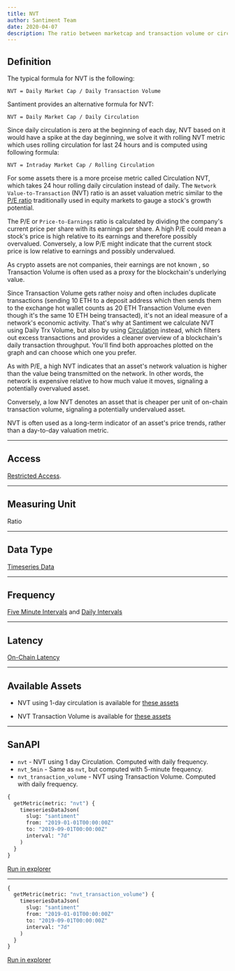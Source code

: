 ```yaml
---
title: NVT
author: Santiment Team
date: 2020-04-07
description: The ratio between marketcap and transaction volume or circulation
---
```


## Definition

The typical formula for NVT is the following:

`NVT = Daily Market Cap / Daily Transaction Volume`

Santiment provides an alternative formula for NVT:

`NVT = Daily Market Cap / Daily Circulation`

Since daily circulation is zero at the beginning of each day, NVT based on it
would have a spike at the day beginning, we solve it with rolling NVT metric
which uses rolling circulation for last 24 hours and is computed using
following formula:

`NVT = Intraday Market Cap / Rolling Circulation`

For some assets there is a more prceise metric called Circulation NVT,
which takes 24 hour rolling daily circulation instead of daily.
The `Network Value-to-Transaction` (NVT) ratio is an asset valuation metric
similar to the [P/E
ratio](https://www.investopedia.com/terms/p/price-earningsratio.asp)
traditionally used in equity markets to gauge a stock's growth potential.

The P/E or `Price-to-Earnings` ratio is calculated by dividing the
company's current price per share with its earnings per share. A high
P/E could mean a stock's price is high relative to its earnings and
therefore possibly overvalued. Conversely, a low P/E might indicate that
the current stock price is low relative to earnings and possibly
undervalued.

As crypto assets are not companies, their earnings are not known , so
Transaction Volume is often used as a proxy for the blockchain's
underlying value.

Since Transaction Volume gets rather noisy and often includes duplicate
transactions (sending 10 ETH to a deposit address which then sends them to the
exchange hot wallet counts as 20 ETH Transaction Volume even though it's the
same 10 ETH being transacted), it's not an ideal measure of a network's economic
activity. That's why at Santiment we calculate NVT using Daily Trx Volume, but
also by using [Circulation](/metrics/circulation) instead, which filters out
excess transactions and provides a cleaner overview of a blockchain's daily
transaction throughput. You'll find both approaches plotted on the graph and can
choose which one you prefer.

As with P/E, a high NVT indicates that an asset's network valuation is
higher than the value being transmitted on the network. In other words,
the network is expensive relative to how much value it moves, signaling
a potentially overvalued asset.

Conversely, a low NVT denotes an asset that is cheaper per unit of
on-chain transaction volume, signaling a potentially undervalued asset.

NVT is often used as a long-term indicator of an asset's price trends,
rather than a day-to-day valuation metric.

---

## Access

[Restricted Access](/metrics/details/access#restricted-access).

---

## Measuring Unit

Ratio

---

## Data Type

[Timeseries Data](/metrics/details/data-type#timeseries-data)

---

## Frequency

[Five Minute Intervals](/metrics/details/frequency#five-minute-frequency) and [Daily Intervals](/metrics/details/frequency#daily-frequency)

---

## Latency

[On-Chain Latency](/metrics/details/latency#on-chain-latency)

---

## Available Assets

- NVT using 1-day circulation is available for [these
  assets](<https://api.santiment.net/graphiql?variables=&query=%7B%0A%20%20getMetric(metric%3A%20%22nvt%22)%20%7B%0A%20%20%20%20metadata%20%7B%0A%20%20%20%20%20%20availableSlugs%0A%20%20%20%20%7D%0A%20%20%7D%0A%7D%0A>)

- NVT Transaction Volume is available for [these
  assets](<https://api.santiment.net/graphiql?variables=&query=%7B%0A%20%20getMetric(metric%3A%20%22nvt_transaction_volume%22)%20%7B%0A%20%20%20%20metadata%20%7B%0A%20%20%20%20%20%20availableSlugs%0A%20%20%20%20%7D%0A%20%20%7D%0A%7D%0A>)

---

## SanAPI

- `nvt` - NVT using 1 day Circulation. Computed with daily frequency.
- `nvt_5min` - Same as `nvt`, but computed with 5-minute frequency.
- `nvt_transaction_volume` - NVT using Transaction Volume. Computed with daily frequency.

```graphql
{
  getMetric(metric: "nvt") {
    timeseriesDataJson(
      slug: "santiment"
      from: "2019-01-01T00:00:00Z"
      to: "2019-09-01T00:00:00Z"
      interval: "7d"
    )
  }
}
```

[Run in
explorer](<https://api.santiment.net/graphiql?query=%7B%0A%20%20getMetric(metric%3A%20%22nvt%22)%20%7B%0A%20%20%20%20timeseriesDataJson(%0A%20%20%20%20%20%20slug%3A%20%22santiment%22%0A%20%20%20%20%20%20from%3A%20%222019-01-01T00%3A00%3A00Z%22%0A%20%20%20%20%20%20to%3A%20%222019-09-01T00%3A00%3A00Z%22%0A%20%20%20%20%20%20interval%3A%20%227d%22%0A%20%20%20%20)%20%0A%20%20%7D%0A%7D%0A>)

---

```graphql
{
  getMetric(metric: "nvt_transaction_volume") {
    timeseriesDataJson(
      slug: "santiment"
      from: "2019-01-01T00:00:00Z"
      to: "2019-09-01T00:00:00Z"
      interval: "7d"
    )
  }
}
```

[Run in
explorer](<https://api.santiment.net/graphiql?query=%7B%0A%20%20getMetric(metric%3A%20%22nvt_transaction_volume%22)%20%7B%0A%20%20%20%20timeseriesDataJson(%0A%20%20%20%20%20%20slug%3A%20%22santiment%22%0A%20%20%20%20%20%20from%3A%20%222019-01-01T00%3A00%3A00Z%22%0A%20%20%20%20%20%20to%3A%20%222019-09-01T00%3A00%3A00Z%22%0A%20%20%20%20%20%20interval%3A%20%227d%22%0A%20%20%20%20)%20%0A%20%20%7D%0A%7D%0A>)
